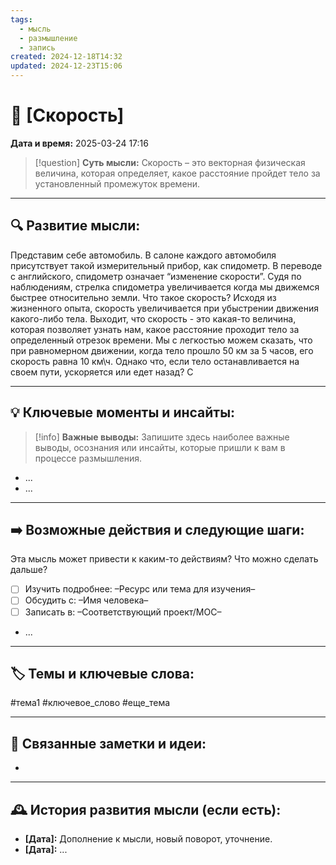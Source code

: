 ```yaml
---
tags:
  - мысль
  - размышление
  - запись
created: 2024-12-18T14:32
updated: 2024-12-23T15:06
---
```


# 💭  [Скорость]

**Дата и время:** 2025-03-24 17:16

> [!question] **Суть мысли:**
> Скорость – это векторная физическая величина, которая определяет, какое расстояние пройдет тело за установленный промежуток времени.

---

## 🔍 Развитие мысли:

Представим себе автомобиль. В салоне каждого автомобиля присутствует такой измерительный прибор, как спидометр. В переводе с английского, спидометр означает “изменение скорости”. Судя по наблюдениям, стрелка спидометра увеличивается когда мы движемся быстрее относительно земли. Что такое скорость? 
Исходя из жизненного опыта, скорость увеличивается при убыстрении движения какого-либо тела. Выходит, что скорость - это какая-то величина, которая позволяет узнать нам, какое расстояние проходит тело за определенный отрезок времени. Мы с легкостью можем сказать, что при равномерном движении, когда тело прошло 50 км за 5 часов, его скорость равна 10 км\ч. Однако что, если тело останавливается на своем пути, ускоряется или едет назад? С 

---

## 💡 Ключевые моменты и инсайты:

> [!info] **Важные выводы:**
> Запишите здесь наиболее важные выводы, осознания или инсайты, которые пришли к вам в процессе размышления.

- ...
- ...

---

## ➡️ Возможные действия и следующие шаги:

Эта мысль может привести к каким-то действиям? Что можно сделать дальше?

- [ ] Изучить подробнее: –Ресурс или тема для изучения–
- [ ] Обсудить с: –Имя человека–
- [ ] Записать в: –Соответствующий проект/MOC–
- ...

---

## 🏷️ Темы и ключевые слова:

#тема1 #ключевое_слово #еще_тема

---

## 🔄 Связанные заметки и идеи:

- 

---

## 🕰️ История развития мысли (если есть):

* **[Дата]:**  Дополнение к мысли, новый поворот, уточнение.
* **[Дата]:**  ...